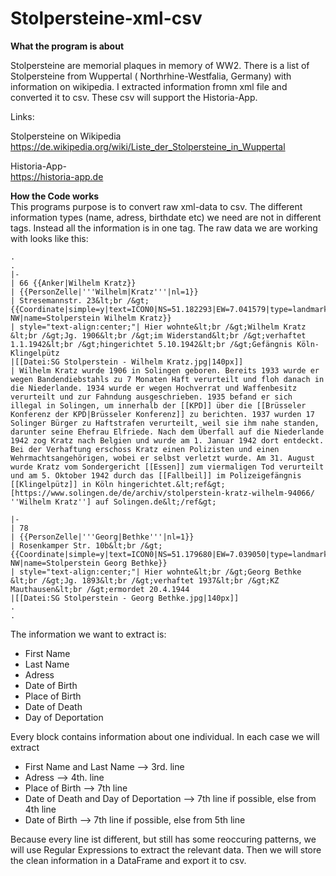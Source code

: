 # Stolpersteine-xml-csv


**What the program is about** <br/>

Stolpersteine are memorial plaques in memory of WW2. There is a list of Stolpersteine from Wuppertal  ( Northrhine-Westfalia, Germany) with information on wikipedia. I extracted information fromn xml file and converted it to csv. These csv will support the Historia-App.



Links:

Stolpersteine on Wikipedia <br>
https://de.wikipedia.org/wiki/Liste_der_Stolpersteine_in_Wuppertal


Historia-App-<br>
https://historia-app.de


**How the Code works** <br/>
This programs purpose is to convert raw xml-data to csv. The different information types (name, adress, birthdate etc)
we need are not in different tags. Instead all the information is in one tag. The raw data we are working with 
looks like this:


    .
    .
    |-
    | 66 {{Anker|Wilhelm Kratz}}
    | {{PersonZelle|'''Wilhelm|Kratz'''|nl=1}}
    | Stresemannstr. 23&lt;br /&gt;{{Coordinate|simple=y|text=ICON0|NS=51.182293|EW=7.041579|type=landmark|region=DE-NW|name=Stolperstein Wilhelm Kratz}}
    | style="text-align:center;"| Hier wohnte&lt;br /&gt;Wilhelm Kratz &lt;br /&gt;Jg. 1906&lt;br /&gt;im Widerstand&lt;br /&gt;verhaftet 1.1.1942&lt;br /&gt;hingerichtet 5.10.1942&lt;br /&gt;Gefängnis Köln-Klingelpütz
    |[[Datei:SG Stolperstein - Wilhelm Kratz.jpg|140px]]
    | Wilhelm Kratz wurde 1906 in Solingen geboren. Bereits 1933 wurde er wegen Bandendiebstahls zu 7 Monaten Haft verurteilt und floh danach in die Niederlande. 1934 wurde er wegen Hochverrat und Waffenbesitz verurteilt und zur Fahndung ausgeschrieben. 1935 befand er sich illegal in Solingen, um innerhalb der [[KPD]] über die [[Brüsseler Konferenz der KPD|Brüsseler Konferenz]] zu berichten. 1937 wurden 17 Solinger Bürger zu Haftstrafen verurteilt, weil sie ihm nahe standen, darunter seine Ehefrau Elfriede. Nach dem Überfall auf die Niederlande 1942 zog Kratz nach Belgien und wurde am 1. Januar 1942 dort entdeckt. Bei der Verhaftung erschoss Kratz einen Polizisten und einen Wehrmachtsangehörigen, wobei er selbst verletzt wurde. Am 31. August wurde Kratz vom Sondergericht [[Essen]] zum viermaligen Tod verurteilt und am 5. Oktober 1942 durch das [[Fallbeil]] im Polizeigefängnis [[Klingelpütz]] in Köln hingerichtet.&lt;ref&gt;[https://www.solingen.de/de/archiv/stolperstein-kratz-wilhelm-94066/ ''Wilhelm Kratz''] auf Solingen.de&lt;/ref&gt;
    
    |-
    | 78
    | {{PersonZelle|'''Georg|Bethke'''|nl=1}}
    | Rosenkamper Str. 10b&lt;br /&gt;{{Coordinate|simple=y|text=ICON0|NS=51.179680|EW=7.039050|type=landmark|region=DE-NW|name=Stolperstein Georg Bethke}}
    | style="text-align:center;"| Hier wohnte&lt;br /&gt;Georg Bethke &lt;br /&gt;Jg. 1893&lt;br /&gt;verhaftet 1937&lt;br /&gt;KZ Mauthausen&lt;br /&gt;ermordet 20.4.1944
    |[[Datei:SG Stolperstein - Georg Bethke.jpg|140px]]
    .
    .


The information we want to extract is:
- First Name
- Last Name
- Adress
- Date of Birth
- Place of Birth
- Date of Death
- Day of Deportation

Every block contains information about one individual. In each case we will extract

 - First Name and Last Name                --> 3rd. line
 - Adress                                  --> 4th. line
 - Place of Birth                          --> 7th line
 - Date of Death and Day of Deportation    --> 7th line if possible,
   else from 4th line
 - Date of Birth                           --> 7th line if possible,
   else from 5th line

Because every line ist different, but still has some reoccuring patterns, we will use Regular Expressions to extract the
relevant data. Then we will store the clean information in a DataFrame and export it to csv.
